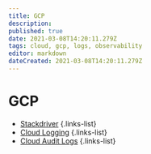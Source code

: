 ```yaml
---
title: GCP
description: 
published: true
date: 2021-03-08T14:20:11.279Z
tags: cloud, gcp, logs, observability
editor: markdown
dateCreated: 2021-03-08T14:20:11.279Z
---
```


# GCP
- [Stackdriver](/training/gcp/stackdriver)
{.links-list}
- [Cloud Logging](/training/gcp/cloud_logging)
{.links-list}
- [Cloud Audit Logs](/training/gcp/cloud_audit_logs)
{.links-list}